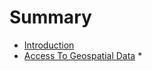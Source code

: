 # Summary

* [Introduction](introduction.md)
* [Access To Geospatial Data](Access-to-Geospatial-data.md)
    * 

